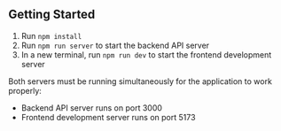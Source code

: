 ## Getting Started

1. Run `npm install`
2. Run `npm run server` to start the backend API server
3. In a new terminal, run `npm run dev` to start the frontend development server

Both servers must be running simultaneously for the application to work properly:
- Backend API server runs on port 3000
- Frontend development server runs on port 5173